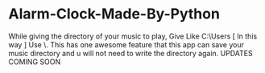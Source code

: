# Alarm-Clock-Made-By-Python
While giving the directory of your music to play, Give Like C:\\Users [ In this way ] Use \\. This has one awesome feature that this app can save your music directory and u will not need to write the directory again. UPDATES COMING SOON
